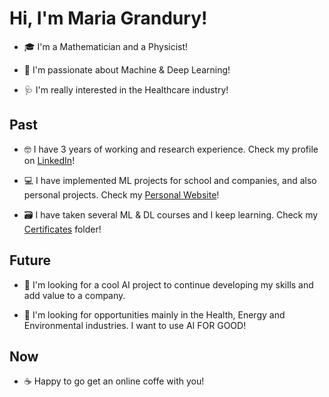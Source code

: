 # Hi, I'm Maria Grandury!

- 🎓 I'm a Mathematician and a Physicist!

- 🤗 I'm passionate about Machine & Deep Learning!

- 🩺 I'm really interested in the Healthcare industry!


## Past 

- 🤓 I have 3 years of working and research experience. Check my profile on [LinkedIn](https://www.linkedin.com/in/mariagrandury/)!

- 💻 I have implemented ML projects for school and companies, and also personal projects. Check my [Personal Website](https://mariagrandury.github.io/)!

- 🗃 I have taken several ML & DL courses and I keep learning. Check my [Certificates](https://github.com/mariagrandury/mariagrandury/tree/main/Certificates) folder!
<!--
🎨 I think that data visualization is a really interesting field: Check my profile on [Tableau](https://public.tableau.com/profile/maria.grandury#!/)

HackerRank
//-->


## Future

- 🌺 I'm looking for a cool AI project to continue developing my skills and add value to a company.

- 💚 I'm looking for opportunities mainly in the Health, Energy and Environmental industries. I want to use AI FOR GOOD!


## Now

- ☕️ Happy to go get an online coffe with you!
